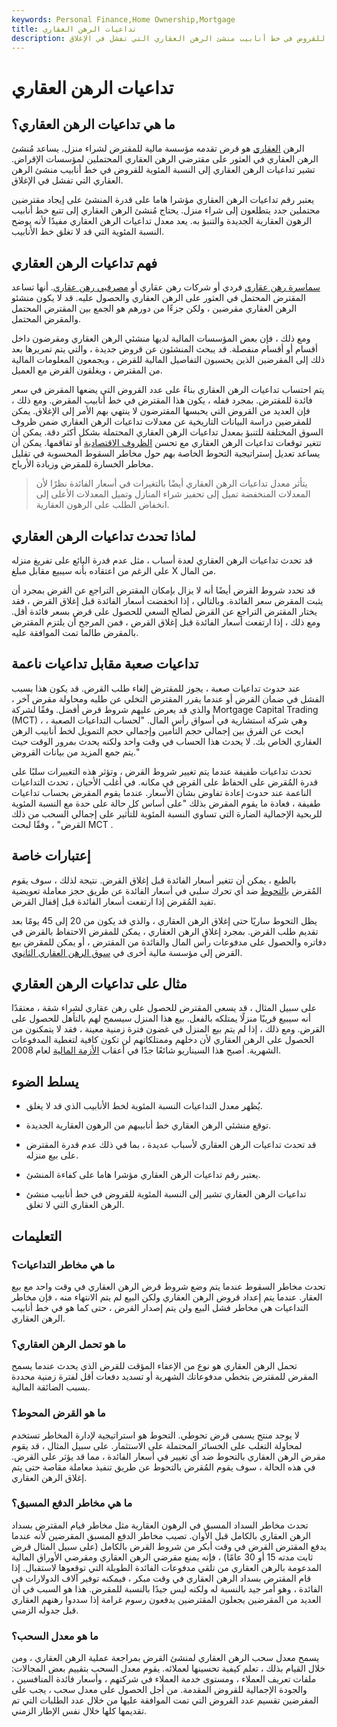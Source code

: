 ```yaml
---
keywords: Personal Finance,Home Ownership,Mortgage
title: تداعيات الرهن العقاري
description: تداعيات الرهن العقاري هي النسبة المئوية للقروض في خط أنابيب منشئ الرهن العقاري التي تفشل في الإغلاق.
---
```


# تداعيات الرهن العقاري
## ما هي تداعيات الرهن العقاري؟

الرهن [العقاري](/mortgage) هو قرض تقدمه مؤسسة مالية للمقترض لشراء منزل. يساعد مُنشئ الرهن العقاري في العثور على مقترضي الرهن العقاري المحتملين لمؤسسات الإقراض. تشير تداعيات الرهن العقاري إلى النسبة المئوية للقروض في خط أنابيب منشئ الرهن العقاري التي تفشل في الإغلاق.

يعتبر رقم تداعيات الرهن العقاري مؤشرا هاما على قدرة المنشئ على إيجاد مقترضين محتملين جدد يتطلعون إلى شراء منزل. يحتاج مُنشئ الرهن العقاري إلى تتبع خط أنابيب الرهون العقارية الجديدة والتنبؤ به. يعد معدل تداعيات الرهن العقاري مفيدًا لأنه يوضح النسبة المئوية التي قد لا تغلق خط الأنابيب.

## فهم تداعيات الرهن العقاري

[سماسرة رهن عقاري](/mortgagebroker) فردي أو شركات رهن عقاري أو [مصرفيي رهن عقاري](/mortgagebanker). أنها تساعد المقترض المحتمل في العثور على الرهن العقاري والحصول عليه. قد لا يكون منشئو الرهن العقاري مقرضين ، ولكن جزءًا من دورهم هو الجمع بين المقترض المحتمل والمقرض المحتمل.

ومع ذلك ، فإن بعض المؤسسات المالية لديها منشئي الرهن العقاري ومقرضون داخل أقسام أو أقسام منفصلة. قد يبحث المنشئون عن قروض جديدة ، والتي يتم تمريرها بعد ذلك إلى المقرضين الذين يحسبون التفاصيل المالية للقرض ، ويجمعون المعلومات المالية من المقترض ، ويغلقون القرض مع العميل.

يتم احتساب تداعيات الرهن العقاري بناءً على عدد القروض التي يضعها المقرض في سعر فائدة للمقترض. بمجرد قفله ، يكون هذا المقترض في خط أنابيب المقرض. ومع ذلك ، فإن العديد من القروض التي يحبسها المقترضون لا ينتهي بهم الأمر إلى الإغلاق. يمكن للمقرضين دراسة البيانات التاريخية عن معدلات تداعيات الرهن العقاري ضمن ظروف السوق المختلفة للتنبؤ بمعدل تداعيات الرهن العقاري المحتملة بشكل أكثر دقة. يمكن أن تتغير توقعات تداعيات الرهن العقاري مع تحسن [الظروف الاقتصادية](/economic-conditions) أو تفاقمها. يمكن أن يساعد تعديل إستراتيجية التحوط الخاصة بهم حول مخاطر السقوط المحسوبة في تقليل مخاطر الخسارة للمقرض وزيادة الأرباح.

>

>

> يتأثر معدل تداعيات الرهن العقاري أيضًا بالتغيرات في أسعار الفائدة نظرًا لأن المعدلات المنخفضة تميل إلى تحفيز شراء المنازل وتميل المعدلات الأعلى إلى انخفاض الطلب على الرهون العقارية.

>

## لماذا تحدث تداعيات الرهن العقاري

قد تحدث تداعيات الرهن العقاري لعدة أسباب ، مثل عدم قدرة البائع على تفريغ منزله على الرغم من اعتقاده بأنه سيبيع مقابل مبلغ X من المال.

قد تحدد شروط القرض أيضًا أنه لا يزال بإمكان المقترض التراجع عن القرض بمجرد أن يثبت المقرض سعر الفائدة. وبالتالي ، إذا انخفضت أسعار الفائدة قبل إغلاق القرض ، فقد يختار المقترض التراجع عن القرض لصالح السعي للحصول على قرض بسعر فائدة أقل. ومع ذلك ، إذا ارتفعت أسعار الفائدة قبل إغلاق القرض ، فمن المرجح أن يلتزم المقترض بالمقرض طالما تمت الموافقة عليه.

## تداعيات صعبة مقابل تداعيات ناعمة

عند حدوث تداعيات صعبة ، يجوز للمقترض إلغاء طلب القرض. قد يكون هذا بسبب الفشل في ضمان القرض أو عندما يقرر المقترض التخلي عن طلبه ومحاولة مقرض آخر ، والذي قد يعرض عليهم شروط قرض أفضل. وفقًا لشركة Mortgage Capital Trading (MCT) ، وهي شركة استشارية في أسواق رأس المال. "لحساب التداعيات الصعبة ، ابحث عن الفرق بين إجمالي حجم التأمين وإجمالي حجم التمويل لخط أنابيب الرهن العقاري الخاص بك. لا يحدث هذا الحساب في وقت واحد ولكنه يحدث بمرور الوقت حيث يتم جمع المزيد من بيانات القروض."

تحدث تداعيات طفيفة عندما يتم تغيير شروط القرض ، وتؤثر هذه التغييرات سلبًا على قدرة المُقرض على الحفاظ على القرض في مكانه. في أغلب الأحيان ، تحدث التداعيات الناعمة عند حدوث إعادة تفاوض بشأن الأسعار. عندما يقوم المقرض بحساب تداعيات طفيفة ، فعادة ما يقوم المقرض بذلك "على أساس كل حالة على حدة مع النسبة المئوية للربحية الإجمالية الضارة التي تساوي النسبة المئوية للتأثير على إجمالي السحب من ذلك القرض" ، وفقًا لبحث MCT .

## إعتبارات خاصة

بالطبع ، يمكن أن تتغير أسعار الفائدة قبل إغلاق القرض. نتيجة لذلك ، سوف يقوم المُقرض [بالتحوط](/hedge) ضد أي تحرك سلبي في أسعار الفائدة عن طريق حجز معاملة تعويضية تفيد المُقرض إذا ارتفعت أسعار الفائدة قبل إقفال القرض.

يظل التحوط ساريًا حتى إغلاق الرهن العقاري ، والذي قد يكون من 20 إلى 45 يومًا بعد تقديم طلب القرض. بمجرد إغلاق الرهن العقاري ، يمكن للمقرض الاحتفاظ بالقرض في دفاتره والحصول على مدفوعات رأس المال والفائدة من المقترض ، أو يمكن للمقرض بيع القرض إلى مؤسسة مالية أخرى في [سوق الرهن العقاري الثانوي](/secondary_mortgage_market).

## مثال على تداعيات الرهن العقاري

على سبيل المثال ، قد يسعى المقترض للحصول على رهن عقاري لشراء شقة ، معتقدًا أنه سيبيع قريبًا منزلًا يمتلكه بالفعل. بيع هذا المنزل سيسمح لهم بالتأهل للحصول على القرض. ومع ذلك ، إذا لم يتم بيع المنزل في غضون فترة زمنية معينة ، فقد لا يتمكنون من الحصول على الرهن العقاري لأن دخلهم وممتلكاتهم لن تكون كافية لتغطية المدفوعات الشهرية. أصبح هذا السيناريو شائعًا جدًا في أعقاب [الأزمة المالية](/financial-crisis) لعام 2008.

## يسلط الضوء

- يُظهر معدل التداعيات النسبة المئوية لخط الأنابيب الذي قد لا يغلق.

- توقع منشئي الرهن العقاري خط أنابيبهم من الرهون العقارية الجديدة.

- قد تحدث تداعيات الرهن العقاري لأسباب عديدة ، بما في ذلك عدم قدرة المقترض على بيع منزله.

- يعتبر رقم تداعيات الرهن العقاري مؤشرا هاما على كفاءة المنشئ.

- تداعيات الرهن العقاري تشير إلى النسبة المئوية للقروض في خط أنابيب منشئ الرهن العقاري التي لا تغلق.

## التعليمات

### ما هي مخاطر التداعيات؟

تحدث مخاطر السقوط عندما يتم وضع شروط قرض الرهن العقاري في وقت واحد مع بيع العقار. عندما يتم إعداد قروض الرهن العقاري ولكن البيع لم يتم الانتهاء منه ، فإن مخاطر التداعيات هي مخاطر فشل البيع ولن يتم إصدار القرض ، حتى كما هو في خط أنابيب الرهن العقاري.

### ما هو تحمل الرهن العقاري؟

تحمل الرهن العقاري هو نوع من الإعفاء المؤقت للقرض الذي يحدث عندما يسمح المقرض للمقترض بتخطي مدفوعاتك الشهرية أو تسديد دفعات أقل لفترة زمنية محددة بسبب الضائقة المالية.

### ما هو القرض المحوط؟

لا يوجد منتج يسمى قرض تحوطي. التحوط هو استراتيجية لإدارة المخاطر تستخدم لمحاولة التغلب على الخسائر المحتملة على الاستثمار. على سبيل المثال ، قد يقوم مقرض الرهن العقاري بالتحوط ضد أي تغيير في أسعار الفائدة ، مما قد يؤثر على القرض. في هذه الحالة ، سوف يقوم المُقرض بالتحوط عن طريق تنفيذ معاملة مقاصة حتى يتم إغلاق الرهن العقاري.

### ما هي مخاطر الدفع المسبق؟

تحدث مخاطر السداد المسبق في الرهون العقارية مثل مخاطر قيام المقترض بسداد الرهن العقاري بالكامل قبل الأوان. تصيب مخاطر الدفع المسبق المقرضين لأنه عندما يدفع المقترض القرض في وقت أبكر من شروط القرض بالكامل (على سبيل المثال قرض ثابت مدته 15 أو 30 عامًا) ، فإنه يمنع مقرضي الرهن العقاري ومقرضي الأوراق المالية المدعومة بالرهن العقاري من تلقي مدفوعات الفائدة الطويلة التي توقعوها لاستقبال. إذا قام المقترض بسداد الرهن العقاري في وقت مبكر ، فيمكنه توفير آلاف الدولارات في الفائدة ، وهو أمر جيد بالنسبة له ولكنه ليس جيدًا بالنسبة للمقرض. هذا هو السبب في أن العديد من المقرضين يجعلون المقترضين يدفعون رسوم غرامة إذا سددوا رهنهم العقاري قبل جدوله الزمني.

### ما هو معدل السحب؟

يسمح معدل سحب الرهن العقاري لمنشئ القرض بمراجعة عملية الرهن العقاري ، ومن خلال القيام بذلك ، تعلم كيفية تحسينها لعملائه. يقوم معدل السحب بتقييم بعض المجالات: ملفات تعريف العملاء ، ومستوى خدمة العملاء في شركتهم ، وأسعار فائدة المنافسين ، والجودة الإجمالية للقروض المقدمة. من أجل الحصول على معدل سحب ، يجب على المقرضين تقسيم عدد القروض التي تمت الموافقة عليها من خلال عدد الطلبات التي تم تقديمها كلها خلال نفس الإطار الزمني.

